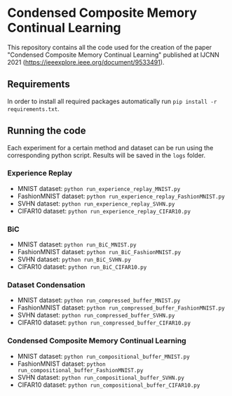 # Condensed Composite Memory Continual Learning

This repository contains all the code used for the creation of the paper "Condensed Composite Memory Continual Learning" published at IJCNN 2021 (https://ieeexplore.ieee.org/document/9533491).

## Requirements

In order to install all required packages automatically run `pip install -r requirements.txt`.

## Running the code

Each experiment for a certain method and dataset can be run using the corresponding python script. Results will be saved in the `logs` folder.

### Experience Replay
- MNIST dataset:        `python run_experience_replay_MNIST.py`
- FashionMNIST dataset: `python run_experience_replay_FashionMNIST.py`
- SVHN dataset:         `python run_experience_replay_SVHN.py`
- CIFAR10 dataset:      `python run_experience_replay_CIFAR10.py`

### BiC
- MNIST dataset:        `python run_BiC_MNIST.py`
- FashionMNIST dataset: `python run_BiC_FashionMNIST.py`
- SVHN dataset:         `python run_BiC_SVHN.py`
- CIFAR10 dataset:      `python run_BiC_CIFAR10.py`

### Dataset Condensation
- MNIST dataset:        `python run_compressed_buffer_MNIST.py`
- FashionMNIST dataset: `python run_compressed_buffer_FashionMNIST.py`
- SVHN dataset:         `python run_compressed_buffer_SVHN.py`
- CIFAR10 dataset:      `python run_compressed_buffer_CIFAR10.py`

### Condensed Composite Memory Continual Learning
- MNIST dataset:        `python run_compositional_buffer_MNIST.py`
- FashionMNIST dataset: `python run_compositional_buffer_FashionMNIST.py`
- SVHN dataset:         `python run_compositional_buffer_SVHN.py`
- CIFAR10 dataset:      `python run_compositional_buffer_CIFAR10.py`
